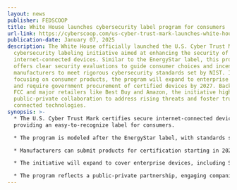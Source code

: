 ```yaml
---
layout: news
publisher: FEDSCOOP
title: White House launches cybersecurity label program for consumers
url-link: https://cyberscoop.com/us-cyber-trust-mark-launches-white-house-nist/
publication-date: January 07, 2025
description: The White House officially launched the U.S. Cyber Trust Mark, a
  cybersecurity labeling initiative aimed at enhancing the security of
  internet-connected devices. Similar to the EnergyStar label, this program
  offers clear security evaluations to guide consumer choices and incentivize
  manufacturers to meet rigorous cybersecurity standards set by NIST. Initially
  focusing on consumer products, the program will expand to enterprise devices
  and require government procurement of certified devices by 2027. Backed by the
  FCC and major retailers like Best Buy and Amazon, the initiative highlights
  public-private collaboration to address rising threats and foster trust in
  connected technologies.
synopsis: >-
  * The U.S. Cyber Trust Mark certifies secure internet-connected devices,
  providing an easy-to-recognize label for consumers.

  * The program is modeled after the EnergyStar label, with standards set by NIST and approved by the FCC.

  * Manufacturers can submit products for certification starting in 2025, with government procurement requirements beginning in 2027.

  * The initiative will expand to cover enterprise devices, including SOHO routers and smart meters.

  * The program reflects a public-private partnership, engaging companies like Best Buy and Amazon to enhance cybersecurity awareness and adoption.
---
```

